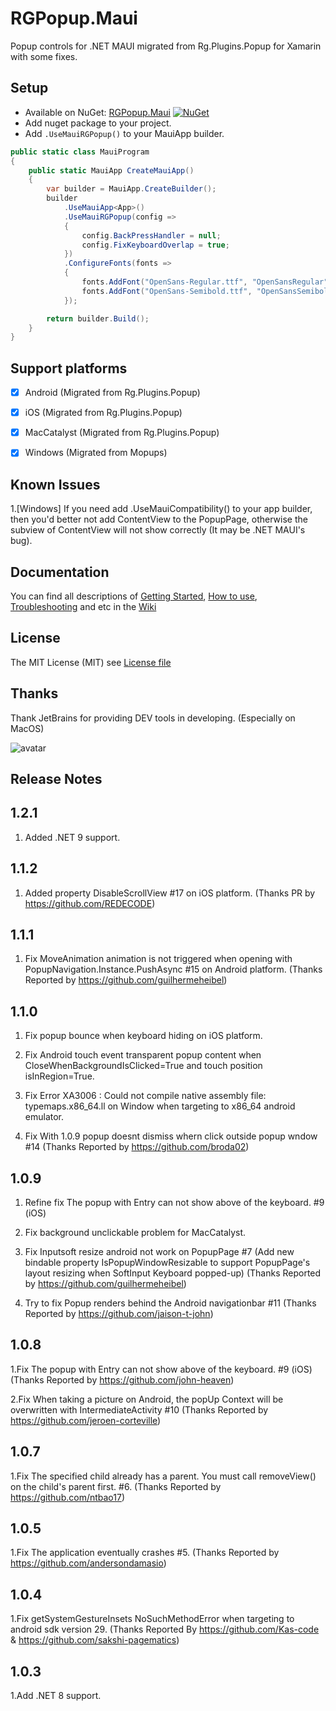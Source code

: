 # RGPopup.Maui

Popup controls for .NET MAUI migrated from Rg.Plugins.Popup for Xamarin with some fixes.


## Setup
* Available on NuGet: [RGPopup.Maui](http://www.nuget.org/packages/RGPopup.Maui) [![NuGet](https://img.shields.io/nuget/v/RGPopup.Maui.svg?label=NuGet)](https://www.nuget.org/packages/RGPopup.Maui)
* Add nuget package to your project.
* Add ```.UseMauiRGPopup()``` to your MauiApp builder.

```csharp
public static class MauiProgram
{
    public static MauiApp CreateMauiApp()
    {
        var builder = MauiApp.CreateBuilder();
        builder
            .UseMauiApp<App>()
            .UseMauiRGPopup(config =>
            {
                config.BackPressHandler = null;
                config.FixKeyboardOverlap = true;
            })
            .ConfigureFonts(fonts =>
            {
                fonts.AddFont("OpenSans-Regular.ttf", "OpenSansRegular");
                fonts.AddFont("OpenSans-Semibold.ttf", "OpenSansSemibold");
            });

        return builder.Build();
    }
}
```


## Support platforms

- [x] Android      (Migrated from Rg.Plugins.Popup)
- [x] iOS          (Migrated from Rg.Plugins.Popup)
- [x] MacCatalyst  (Migrated from Rg.Plugins.Popup)
- [x] Windows      (Migrated from Mopups)


## Known Issues

1.[Windows] If you need add .UseMauiCompatibility() to your app builder, then you'd better not add ContentView to the PopupPage, otherwise the subview of ContentView will not show correctly (It may be .NET MAUI's bug).


## Documentation

You can find all descriptions of 
[Getting Started](https://github.com/rotorgames/Rg.Plugins.Popup/wiki/Getting-started), 
[How to use](https://github.com/rotorgames/Rg.Plugins.Popup/wiki/PopupPage), 
[Troubleshooting](https://github.com/rotorgames/Rg.Plugins.Popup/wiki/Troubleshooting) and etc in the 
[Wiki](https://github.com/rotorgames/Rg.Plugins.Popup/wiki)


## License
The MIT License (MIT) see [License file](LICENSE)


## Thanks
Thank JetBrains for providing DEV tools in developing. (Especially on MacOS)

![avatar](RGPopup.Samples/Resources/Images/jetbrains_logo.png)


## Release Notes

## 1.2.1

1. Added .NET 9 support.

## 1.1.2

1. Added property DisableScrollView #17 on iOS platform. (Thanks PR by https://github.com/REDECODE)

## 1.1.1

1. Fix MoveAnimation animation is not triggered when opening with PopupNavigation.Instance.PushAsync #15 on Android platform. (Thanks Reported by https://github.com/guilhermeheibel)

## 1.1.0

1. Fix popup bounce when keyboard hiding on iOS platform.

2. Fix Android touch event transparent popup content when CloseWhenBackgroundIsClicked=True and touch position isInRegion=True.

3. Fix Error XA3006 : Could not compile native assembly file: typemaps.x86_64.ll on Window when targeting to x86_64 android emulator.

4. Fix With 1.0.9 popup doesnt dismiss whern click outside popup wndow #14 (Thanks Reported by https://github.com/broda02)

## 1.0.9

1. Refine fix The popup with Entry can not show above of the keyboard. #9 (iOS)

2. Fix background unclickable problem for MacCatalyst.

3. Fix Inputsoft resize android not work on PopupPage #7 (Add new bindable property IsPopupWindowResizable to support PopupPage's layout resizing when SoftInput Keyboard popped-up) (Thanks Reported by https://github.com/guilhermeheibel)

4. Try to fix Popup renders behind the Android navigationbar #11 (Thanks Reported by https://github.com/jaison-t-john)

## 1.0.8

1.Fix The popup with Entry can not show above of the keyboard. #9 (iOS) (Thanks Reported by https://github.com/john-heaven)

2.Fix When taking a picture on Android, the popUp Context will be overwritten with IntermediateActivity #10 (Thanks Reported by https://github.com/jeroen-corteville)

## 1.0.7

1.Fix The specified child already has a parent. You must call removeView() on the child's parent first. #6. (Thanks Reported by https://github.com/ntbao17)

## 1.0.5

1.Fix The application eventually crashes #5. (Thanks Reported by https://github.com/andersondamasio)

## 1.0.4

1.Fix getSystemGestureInsets NoSuchMethodError when targeting to android sdk version 29. (Thanks Reported By https://github.com/Kas-code & https://github.com/sakshi-pagematics)

## 1.0.3

1.Add .NET 8 support.
